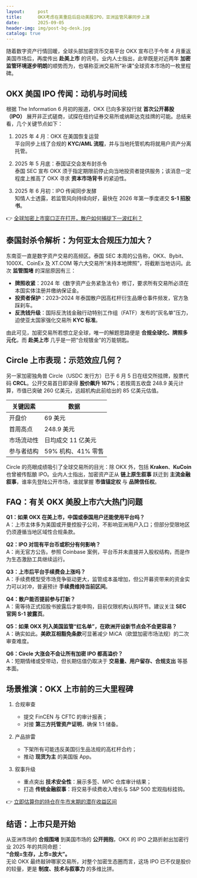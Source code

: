 ```yaml
---
layout:     post
title:      OKX考虑在美重启后启动美股IPO，亚洲监管风暴同步上演
date:       2025-09-05
header-img: img/post-bg-desk.jpg
catalog: true
---
```


随着数字资产行情回暖，全球头部加密货币交易平台 OKX 宣布已于今年 4 月重返美国市场后，再度传出 **赴美上市** 的讯号。业内人士指出，此举既是对近两年 **加密监管环境逐步明朗**的顺势而为，也堪称亚洲交易所“补课”全球资本市场的一枚里程碑。

## OKX 美国 IPO 传闻：动机与时间线

根据 The Information 6 月初的报道，OKX 已向多家投行就 **首次公开募股（IPO）** 展开非正式磋商，试探在纽约证券交易所或纳斯达克挂牌的可能。总结来看，几个关键节点如下：

1. 2025 年 4 月：OKX 在美国恢复运营  
   平台同步上线了合规的 **KYC/AML 流程**，并与当地托管机构将就用户资产分离托管。

2. 2025 年 5 月底：泰国证交会发布封杀令  
   泰国 SEC 宣布 OKX 须于指定期限前停止向当地投资者提供服务；该消息一定程度上推高了 OKX 寻求 **资本市场背书** 的紧迫性。

3. 2025 年 6 月初：IPO 传闻同步发酵  
   知情人士透露，若监管风向持续向好，最快在 2026 年第一季度递交 **S-1 招股书**。

👉 [全球加密上市窗口正在打开，散户如何捕捉下一波红利？](https://okxdog.com/)

## 泰国封杀令解析：为何亚太合规压力加大？

东南亚一直是数字资产交易的高频区。泰国 SEC 本周的公告称，OKX、Bybit、1000X、CoinEx 及 XT.COM 等六大交易所“未持本地牌照”，将截断当地访问。此次 **监管围堵** 的深层原因有三：

- **牌照收紧**：2024 年《数字资产业务紧急法令》修订，要求所有交易所必须在本国实体注册并缴纳保证金。  
- **投资者保护**：2023–2024 年泰国散户因高杠杆衍生品爆仓事件频发，官方急踩刹车。  
- **反洗钱升级**：国际反洗钱金融行动特别工作组（FATF）发布的“灰名单”压力，迫使亚太国家强化交易所 **KYC 标准**。

由此可见，加密交易所若想立足全球，唯一的解题思路便是 **合规全球化、牌照多元化**，而 **赴美上市** 几乎是一把“合规镀金”的万能钥匙。

## Circle 上市表现：示范效应几何？

另一家加密独角兽 Circle（USDC 发行方）已于 6 月 5 日在纽交所挂牌，股票代码 **CRCL**。公开交易首日即录得 **股价飙升 167%**；若按周五收盘 248.9 美元计算，市值已突破 260 亿美元，远超机构此前给出的 85 亿美元估值。

| 关键因素        | 数据                       |
|----------------|----------------------------|
| 开盘价         | 69 美元                    |
| 首周高点       | 248.9 美元                 |
| 市场流动性     | 日均成交 11 亿美元         |
| 参与者结构     | 59% 机构、41% 零售         |

Circle 的亮眼成绩吸引了全球交易所的目光：除 OKX 外，包括 **Kraken**、**KuCoin** 也曾被传酝酿 IPO。业内人士指出，加密资产正从 **链上原生叙事** 跃迁到 **主流金融叙事**，谁率先登陆公开市场，谁就掌握 **市值锚定权** 与 **品牌信任权**。

## FAQ：有关 OKX 美股上市六大热门问题

**Q1：如果 OKX 在美上市，中国或泰国用户还能使用平台吗？**  
A：上市主体多为美国或开曼控股子公司，不影响亚洲用户入口；但部分受限地区仍须遵循当地区域性合规条款。

**Q2：IPO 对现有平台币或积分有何影响？**  
A：尚无官方公告。参照 Coinbase 案例，平台币并未直接并入股权结构，而是作为生态激励工具继续运行。

**Q3：上市后平台手续费会上涨吗？**  
A：手续费模型受市场竞争驱动更大，监管成本虽增加，但公开募资带来的资金实力可以对冲，普遍预计 **手续费维持当前区间**。

**Q4：散户能否提前参与打新？**  
A：需等待正式招股书披露后才能申购，目前仅限机构认购环节。建议关注 **SEC 官网 S-1 披露页**。

**Q5：如果 OKX 列入美国监管“红名单”，在欧洲开设新节点会不会更容易？**  
A：确实如此。**美欧互相豁免条款**可显著减少 MiCA（欧盟加密市场法规）的二次审查难度。

**Q6：Circle 大涨会不会让所有加密 IPO 都高溢价？**  
A：短期情绪或受带动，但长期估值仍取决于 **交易量、用户留存、合规支出** 等基本面。

## 场景推演：OKX 上市前的三大里程碑

1. 合规审查  
   - 提交 FinCEN 与 CFTC 的审计报表；  
   - 对接 **第三方托管资产证明**，确保 1:1 储备。

2. 产品排雷  
   - 下架所有可能违反美国衍生品法规的高杠杆合约；  
   - 推动 **现货为主** 的美国版 App。

3. 叙事升级  
   - 重点突出 **技术安全性**：展示多签、MPC 仓库审计结果；  
   - 打造 **传统金融叙事**：将交易手续费收入增长与 S&P 500 宏观指标挂钩。

👉 [立即估算你的持仓在牛市末期的潜在收益区间](https://okxdog.com/)

## 结语：上市只是开始

从亚洲市场的 **合规围堵** 到美国市场的 **公开拥抱**，OKX 的 IPO 之路折射出加密行业 2025 年的共同命题：  
**“合规=生存，上市=放大”。**  
无论 OKX 最终敲钟哪家交易所，对整个加密生态圈而言，这场 IPO 已不仅是股价的较量，更是 **制度、技术与叙事力** 的多维比拼。